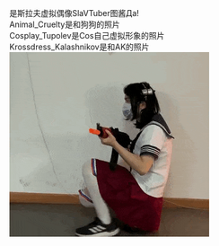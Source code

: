 是斯拉夫虚拟偶像SlaVTuber图酱Да!  
Animal_Cruelty是和狗狗的照片  
Cosplay_Tupolev是Cos自己虚拟形象的照片  
Krossdress_Kalashnikov是和AK的照片  
![Alt text](Krossdress_Kalashnikov/IMG_6298.GIF?raw=true "Krossdres Kalashnikov")

